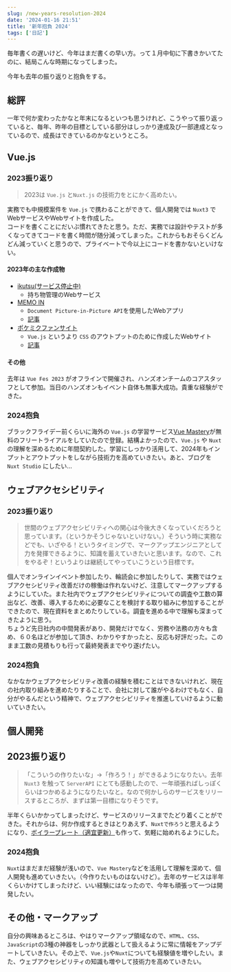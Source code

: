 ```yaml
---
slug: /new-years-resolution-2024
date: '2024-01-16 21:51'
title: '新年抱負 2024'
tags: ['日記']
---
```

毎年書くの遅いけど、今年はまだ書くの早い方。って１月中旬に下書きかいてたのに、結局こんな時期になってしまった。

今年も去年の振り返りと抱負をする。

## 総評

一年で何か変わったかなと年末になるといつも思うけれど、こうやって振り返っていると、毎年、昨年の目標としている部分はしっかり達成及び一部達成となっているので、成長はできているのかなというところ。

## Vue.js

### 2023振り返り

> 2023は `Vue.js` と`Nuxt.js` の技術力をとにかく高めたい。

実務でも中規模案件を `Vue.js` で携わることができて、個人開発では `Nuxt3` でWebサービスやWebサイトを作成した。  
コードを書くことにだいぶ慣れてきたと思う。ただ、実務では設計やテストが多くなってきてコードを書く時間が随分減ってしまった。これからもおそらくどんどん減っていくと思うので、プライベートで今以上にコードを書かないといけない。

#### 2023年の主な作成物
- [ikutsu(サービス停止中)](https://www.ikutsu.icu/)
  - 持ち物管理のWebサービス
- [MEMO IN](https://memo-in.vercel.app/)
  - `Document Picture-in-Picture API`を使用したWebアプリ
  - [記事](/document-picture-in-picture)
- [ポケミクファンサイト](https://pokemiku-fun-site.pages.dev/)
  - `Vue.js` というより `CSS` のアウトプットのために作成したWebサイト
  - [記事](/css2023)

#### その他
去年は `Vue Fes 2023` がオフラインで開催され、ハンズオンチームのコアスタッフとして参加。当日のハンズオンもイベント自体も無事大成功。貴重な経験ができた。

### 2024抱負

ブラックフライデー前くらいに海外の `Vue.js` の学習サービス[Vue Mastery](https://www.vuemastery.com/)が無料のフリートライアルをしていたので登録。結構よかったので、`Vue.js` や `Nuxt` の理解を深めるために年間契約した。学習にしっかり活用して、2024年もインプットとアウトプットをしながら技術力を高めていきたい。あと、ブログを `Nuxt Studio` にしたい…

## ウェブアクセシビリティ

### 2023振り返り
> 世間のウェブアクセシビリティへの関心は今後大きくなっていくだろうと思っています。（というかそうじゃないといけない。）そういう時に実務などでも、いざやる！というタイミングで、マークアップエンジニアとして力を発揮できるように、知識を蓄えていきたいと思います。なので、これをやるぞ！というよりは継続してやっていこうという目標です。

個人でオンラインイベント参加したり、輪読会に参加したりして、実務ではウェブアクセシビリティ改善だけの稼働は作れないけど、注意してマークアップするようにしていた。また社内でウェブアクセシビリティについての調査や工数の算出など、改善、導入するために必要なことを検討する取り組みに参加することができたので、現在資料をまとめたりしている。調査を進める中で理解も深まってきたように思う。  
ちょうど先日社内の中間発表があり、開発だけでなく、労務や法務の方々も含め、６０名ほどが参加して頂き、わかりやすかったと、反応も好評だった。このまま工数の見積もりも行って最終発表までやり遂げたい。

### 2024抱負

なかなかウェブアクセシビリティ改善の経験を積むことはできないけれど、現在の社内取り組みを進めたりすることで、会社に対して誰がやるわけでもなく、自分がやるんだという精神で、ウェブアクセシビリティを推進していけるように動いていきたい。

## 個人開発

## 2023振り返り

> 「こういうの作りたいな」→「作ろう！」ができるようになりたい。去年 `Nuxt3` を触って `ServerAPI` にとても感動したので、一年頑張ればしっぽくらいはつかめるようになりたいなと。なので何かしらのサービスをリリースするところが、まずは第一目標になりそうです。

半年くらいかかってしまったけど、サービスのリリースまでたどり着くことができた。それからは、何か作成するときはとりあえず、`Nuxtで作ろう`と思えるようになり、[ボイラープレート（適宜更新）](https://github.com/totocalcio/nuxt3-boilerplate)も作って、気軽に始めれるようにした。

### 2024抱負
`Nuxt`はまだまだ経験が浅いので、`Vue Mastery`などを活用して理解を深めて、個人開発も進めていきたい。（今作りたいものはないけど）。去年のサービスは半年くらいかけてしまったけど、いい経験にはなったので、今年も頑張って一つは開発したい。

## その他・マークアップ
自分の興味あるところは、やはりマークアップ領域なので、`HTML`、`CSS`、`JavaScript`の3種の神器をしっかり武器として扱えるように常に情報をアップデートしていきたい。その上で、`Vue.js`や`Nuxt`についても経験値を増やしたい。また、ウェブアクセシビリティの知識も増やして技術力を高めていきたい。
